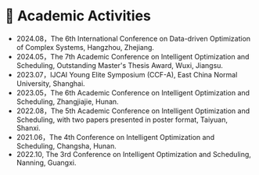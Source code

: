 <h1>🏨 Academic Activities</h1>
<ul>
    <li>
        2024.08，The 6th International Conference on Data-driven Optimization of Complex Systems, Hangzhou, Zhejiang.
    </li>
    <li>
        2024.05，The 7th Academic Conference on Intelligent Optimization and Scheduling, Outstanding Master's Thesis Award, Wuxi, Jiangsu.
    </li>
    <li>
        2023.07，IJCAI Young Elite Symposium (CCF-A), East China Normal University, Shanghai.
    </li>
    <li>
        2023.05，The 6th Academic Conference on Intelligent Optimization and Scheduling, Zhangjiajie, Hunan.
    </li>
    <li>
        2022.08，The 5th Academic Conference on Intelligent Optimization and Scheduling, with two papers presented in poster format, Taiyuan, Shanxi.
    </li>
    <li>
        2021.06，The 4th Conference on Intelligent Optimization and Scheduling, Changsha, Hunan.
    </li>
    <li>
        2022.10, The 3rd Conference on Intelligent Optimization and Scheduling, Nanning, Guangxi.
    </li>
</ul>

